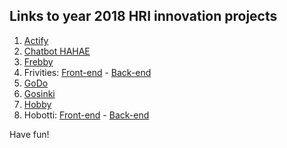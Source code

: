 ## Links to year 2018 HRI innovation projects

1. [Actify](https://github.com/RohanNg/pimap-mobile)
2. [Chatbot HAHAE](https://github.com/Apollina/InnovationProject)
3. [Frebby](https://github.com/mikkoisa/HEL-project/tree/master/myProjo)
4. Frivities: [Front-end](https://github.com/ChanhNguyen17/freedomHumblers) - [Back-end](https://github.com/ChanhNguyen17/events)
5. [GoDo](https://github.com/RikuMantysalo/GODO)
6. [Gosinki](https://github.com/KagaK2/InnovationProject)
7. [Hobby](https://github.com/HaoZhang95/HiSocial)
8. Hobotti: [Front-end](https://github.com/buckfast/hel-project) - [Back-end](https://github.com/STaskinen/Hobotti-Backend) 

Have fun!
